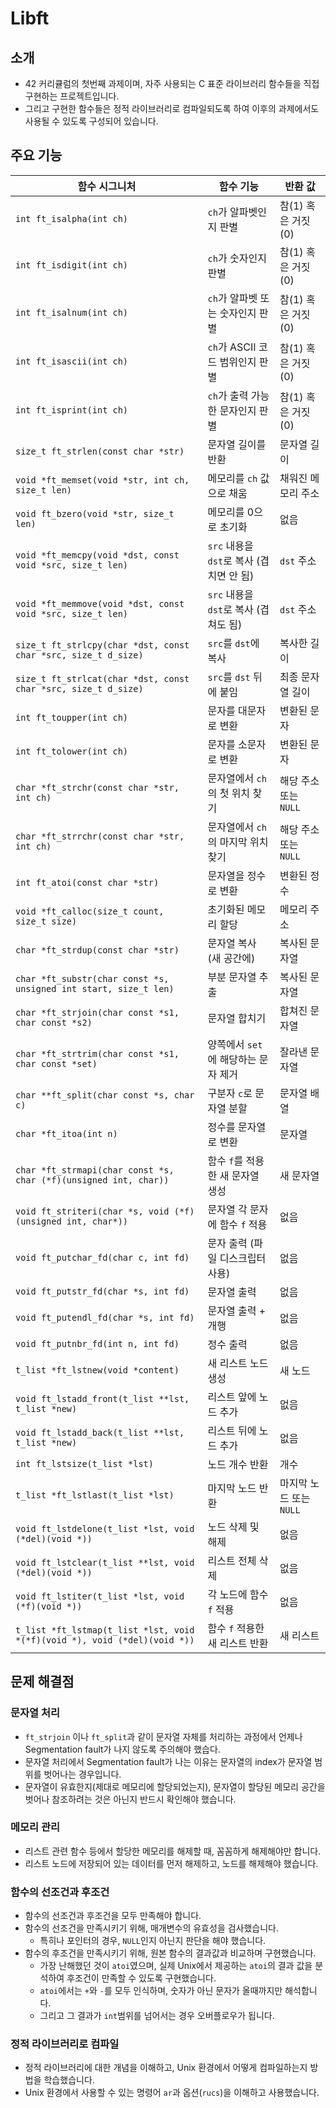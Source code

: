 # Libft
## 소개
- 42 커리큘럼의 첫번째 과제이며, 자주 사용되는 C 표준 라이브러리 함수들을 직접 구현하는 프로젝트입니다.
- 그리고 구현한 함수들은 정적 라이브러리로 컴파일되도록 하여 이후의 과제에서도 사용될 수 있도록 구성되어 있습니다.

## 주요 기능
| 함수 시그니처 | 함수 기능 | 반환 값 |
|---------------|-----------|----------|
| `int ft_isalpha(int ch)` | `ch`가 알파벳인지 판별 | 참(1) 혹은 거짓(0) |
| `int ft_isdigit(int ch)` | `ch`가 숫자인지 판별 | 참(1) 혹은 거짓(0) |
| `int ft_isalnum(int ch)` | `ch`가 알파벳 또는 숫자인지 판별 | 참(1) 혹은 거짓(0) |
| `int ft_isascii(int ch)` | `ch`가 ASCII 코드 범위인지 판별 | 참(1) 혹은 거짓(0) |
| `int ft_isprint(int ch)` | `ch`가 출력 가능한 문자인지 판별 | 참(1) 혹은 거짓(0) |
| `size_t ft_strlen(const char *str)` | 문자열 길이를 반환 | 문자열 길이 |
| `void *ft_memset(void *str, int ch, size_t len)` | 메모리를 `ch` 값으로 채움 | 채워진 메모리 주소 |
| `void ft_bzero(void *str, size_t len)` | 메모리를 0으로 초기화 | 없음 |
| `void *ft_memcpy(void *dst, const void *src, size_t len)` | `src` 내용을 `dst`로 복사 (겹치면 안 됨) | `dst` 주소 |
| `void *ft_memmove(void *dst, const void *src, size_t len)` | `src` 내용을 `dst`로 복사 (겹쳐도 됨) | `dst` 주소 |
| `size_t ft_strlcpy(char *dst, const char *src, size_t d_size)` | `src`를 `dst`에 복사 | 복사한 길이 |
| `size_t ft_strlcat(char *dst, const char *src, size_t d_size)` | `src`를 `dst` 뒤에 붙임 | 최종 문자열 길이 |
| `int ft_toupper(int ch)` | 문자를 대문자로 변환 | 변환된 문자 |
| `int ft_tolower(int ch)` | 문자를 소문자로 변환 | 변환된 문자 |
| `char *ft_strchr(const char *str, int ch)` | 문자열에서 `ch`의 첫 위치 찾기 | 해당 주소 또는 `NULL` |
| `char *ft_strrchr(const char *str, int ch)` | 문자열에서 `ch`의 마지막 위치 찾기 | 해당 주소 또는 `NULL` |
| `int ft_atoi(const char *str)` | 문자열을 정수로 변환 | 변환된 정수 |
| `void *ft_calloc(size_t count, size_t size)` | 초기화된 메모리 할당 | 메모리 주소 |
| `char *ft_strdup(const char *str)` | 문자열 복사 (새 공간에) | 복사된 문자열 |
| `char *ft_substr(char const *s, unsigned int start, size_t len)` | 부분 문자열 추출 | 복사된 문자열 |
| `char *ft_strjoin(char const *s1, char const *s2)` | 문자열 합치기 | 합쳐진 문자열 |
| `char *ft_strtrim(char const *s1, char const *set)` | 양쪽에서 `set`에 해당하는 문자 제거 | 잘라낸 문자열 |
| `char **ft_split(char const *s, char c)` | 구분자 `c`로 문자열 분할 | 문자열 배열 |
| `char *ft_itoa(int n)` | 정수를 문자열로 변환 | 문자열 |
| `char *ft_strmapi(char const *s, char (*f)(unsigned int, char))` | 함수 `f`를 적용한 새 문자열 생성 | 새 문자열 |
| `void ft_striteri(char *s, void (*f)(unsigned int, char*))` | 문자열 각 문자에 함수 `f` 적용 | 없음 |
| `void ft_putchar_fd(char c, int fd)` | 문자 출력 (파일 디스크립터 사용) | 없음 |
| `void ft_putstr_fd(char *s, int fd)` | 문자열 출력 | 없음 |
| `void ft_putendl_fd(char *s, int fd)` | 문자열 출력 + 개행 | 없음 |
| `void ft_putnbr_fd(int n, int fd)` | 정수 출력 | 없음 |
| `t_list *ft_lstnew(void *content)` | 새 리스트 노드 생성 | 새 노드 |
| `void ft_lstadd_front(t_list **lst, t_list *new)` | 리스트 앞에 노드 추가 | 없음 |
| `void ft_lstadd_back(t_list **lst, t_list *new)` | 리스트 뒤에 노드 추가 | 없음 |
| `int ft_lstsize(t_list *lst)` | 노드 개수 반환 | 개수 |
| `t_list *ft_lstlast(t_list *lst)` | 마지막 노드 반환 | 마지막 노드 또는 `NULL` |
| `void ft_lstdelone(t_list *lst, void (*del)(void *))` | 노드 삭제 및 해제 | 없음 |
| `void ft_lstclear(t_list **lst, void (*del)(void *))` | 리스트 전체 삭제 | 없음 |
| `void ft_lstiter(t_list *lst, void (*f)(void *))` | 각 노드에 함수 `f` 적용 | 없음 |
| `t_list *ft_lstmap(t_list *lst, void *(*f)(void *), void (*del)(void *))` | 함수 `f` 적용한 새 리스트 반환 | 새 리스트 |
## 문제 해결점
### 문자열 처리
  - `ft_strjoin` 이나 `ft_split`과 같이 문자열 자체를 처리하는 과정에서 언제나 Segmentation fault가 나지 않도록 주의해야 했습다.
  - 문자열 처리에서 Segmentation fault가 나는 이유는 문자열의 index가 문자열 범위를 벗어나는 경우입니다.
  - 문자열이 유효한지(제대로 메모리에 할당되었는지), 문자열이 할당된 메모리 공간을 벗어나 참조하려는 것은 아닌지 반드시 확인해야 했습니다.
### 메모리 관리
  - 리스트 관련 함수 등에서 할당한 메모리를 해제할 때, 꼼꼼하게 해제해야만 합니다.
  - 리스트 노드에 저장되어 있는 데이터를 먼저 해제하고, 노드를 해제해야 했습니다.
### 함수의 선조건과 후조건
  - 함수의 선조건과 후조건을 모두 만족해야 합니다.
  - 함수의 선조건을 만족시키기 위해, 매개변수의 유효성을 검사했습니다.
    - 특히나 포인터의 경우, `NULL`인지 아닌지 판단을 해야 했습니다.
  - 함수의 후조건을 만족시키기 위해, 원본 함수의 결과값과 비교하며 구현했습니다.
    - 가장 난해했던 것이 `atoi`였으며, 실제 Unix에서 제공하는 `atoi`의 결과 값을 분석하여 후조건이 만족할 수 있도록 구현했습니다.
    - `atoi`에서는 `+`와 `-`를 모두 인식하며, 숫자가 아닌 문자가 올때까지만 해석합니다.
    - 그리고 그 결과가 `int`범위를 넘어서는 경우 오버플로우가 됩니다.
### 정적 라이브러리로 컴파일
  - 정적 라이브러리에 대한 개념을 이해하고, Unix 환경에서 어떻게 컴파일하는지 방법을 학습했습니다.
  - Unix 환경에서 사용할 수 있는 명령어 `ar`과 옵션(`rucs`)을 이해하고 사용했습니다.
